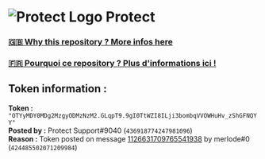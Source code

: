 # ![Protect Logo](https://i.imgur.com/5ovpCPg.png) Protect

### [🇬🇧 Why this repository ? More infos here](https://github.com/protect-github-bot/token-reset/blob/main/README.md)

### [🇫🇷 Pourquoi ce repository ? Plus d'informations ici !](https://github.com/protect-github-bot/token-reset/blob/main/FR_README.md)

## Token information :
**Token :** `"OTYyMDY0MDg2MzgyODMzNzM2.GLqpT9.9gI0TtWZI8ILji3bombqVVOWHuHv_zShGFNQYY"`\
**Posted by :** Protect Support#9040 (`436918774247981096`)\
**Reason :** Token posted on message [1126631709765541938](https://discord.com/channels/835179952500113459/881108454226399292/1126631709765541938) by merlode#0 (`424485502071209984`)